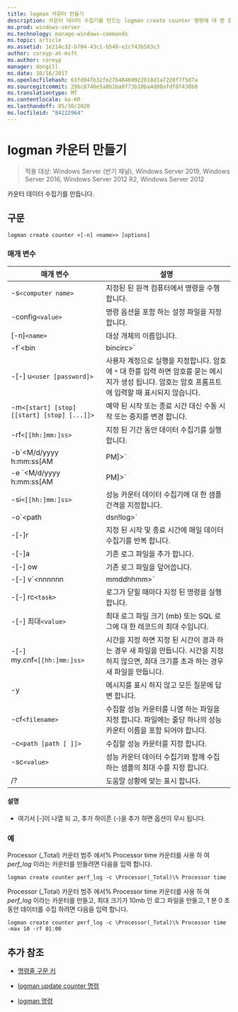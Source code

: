 ```yaml
---
title: logman 카운터 만들기
description: 카운터 데이터 수집기를 만드는 logman create counter 명령에 대 한 참조 항목입니다.
ms.prod: windows-server
ms.technology: manage-windows-commands
ms.topic: article
ms.assetid: 1e214c32-b704-43c1-b548-e1cf43b583c3
author: coreyp-at-msft
ms.author: coreyp
manager: dongill
ms.date: 10/16/2017
ms.openlocfilehash: 63fd94fb32fe27b48460922818d1a7220f7f5d7a
ms.sourcegitcommit: 29bc8740e5a8b1ba8f73b10ba4d08afdf07438b0
ms.translationtype: MT
ms.contentlocale: ko-KR
ms.lasthandoff: 05/30/2020
ms.locfileid: "84222964"
---
```

# <a name="logman-create-counter"></a>logman 카운터 만들기

> 적용 대상: Windows Server (반기 채널), Windows Server 2019, Windows Server 2016, Windows Server 2012 R2, Windows Server 2012

카운터 데이터 수집기를 만듭니다.

## <a name="syntax"></a>구문

```
logman create counter <[-n] <name>> [options]
```

### <a name="parameters"></a>매개 변수

| 매개 변수 | 설명 |
| --------- | ----------- |
| -s`<computer name>` | 지정된 된 원격 컴퓨터에서 명령을 수행 합니다. |
| -config`<value>` | 명령 옵션을 포함 하는 설정 파일을 지정 합니다. |
| [-n]`<name>` | 대상 개체의 이름입니다. |
| -f`<bin|bincirc>` | 데이터 수집기에 대 한 로그 형식을 지정합니다. |
| -[-] u`<user [password]>` | 사용자 계정으로 실행을 지정합니다. 암호에 `*` 대 한를 입력 하면 암호를 묻는 메시지가 생성 됩니다. 암호는 암호 프롬프트에 입력할 때 표시되지 않습니다. |
| -m`<[start] [stop] [[start] [stop] [...]]>` | 예약 된 시작 또는 종료 시간 대신 수동 시작 또는 중지를 변경 합니다. |
| -rf`<[[hh:]mm:]ss>` | 지정 된 기간 동안 데이터 수집기를 실행 합니다. |
| -b`<M/d/yyyy h:mm:ss[AM|PM]>` | 지정 된 시간에 데이터 수집을 시작 합니다. |
| -e `<M/d/yyyy h:mm:ss[AM|PM]>` | 지정 된 시간에 데이터 컬렉션을 종료 합니다. |
| -si`<[[hh:]mm:]ss>` | 성능 카운터 데이터 수집기에 대 한 샘플 간격을 지정합니다. |
| -o`<path|dsn!log>` | SQL 데이터베이스에 출력 로그 파일 또는 DSN 및 로그 설정 이름을 지정 합니다. |
| -[-]r | 지정 된 시작 및 종료 시간에 매일 데이터 수집기를 반복 합니다. |
| -[-]a | 기존 로그 파일을 추가 합니다. |
| -[-] ow | 기존 로그 파일을 덮어씁니다. |
| -[-] v`<nnnnnn|mmddhhmm>` | 로그 파일 이름 끝에 파일 버전 정보를 첨부 합니다. |
| -[-] rc`<task>` | 로그가 닫힐 때마다 지정 된 명령을 실행 합니다. |
| -[-] 최대`<value>` | 최대 로그 파일 크기 (mb) 또는 SQL 로그에 대 한 레코드의 최대 수입니다. |
| -[-] my.cnf`<[[hh:]mm:]ss>` | 시간을 지정 하면 지정 된 시간이 경과 하는 경우 새 파일을 만듭니다. 시간을 지정 하지 않으면, 최대 크기를 초과 하는 경우 새 파일을 만듭니다. |
| -y | 메시지를 표시 하지 않고 모든 질문에 답변 합니다. |
| -cf`<filename>` | 수집할 성능 카운터를 나열 하는 파일을 지정 합니다. 파일에는 줄당 하나의 성능 카운터 이름을 포함 되어야 합니다. |
| -c`<path [path [ ]]>` | 수집할 성능 카운터를 지정 합니다. |
| -sc`<value>` | 성능 카운터 데이터 수집기와 함께 수집 하는 샘플의 최대 수를 지정 합니다. |
| /? | 도움말 상황에 맞는 표시 합니다. |

#### <a name="remarks"></a>설명

- 여기서 [-]이 나열 되 고, 추가 하이픈 (-)을 추가 하면 옵션이 무시 됩니다.

### <a name="examples"></a>예

Processor (_Total) 카운터 범주 에서% Processor time 카운터를 사용 하 여 *perf_log* 이라는 카운터를 만들려면 다음을 입력 합니다.

```
logman create counter perf_log -c \Processor(_Total)\% Processor time
```

Processor (_Total) 카운터 범주 에서% Processor time 카운터를 사용 하 여 *perf_log* 이라는 카운터를 만들고, 최대 크기가 10mb 인 로그 파일을 만들고, 1 분 0 초 동안 데이터를 수집 하려면 다음을 입력 합니다.

```
logman create counter perf_log -c \Processor(_Total)\% Processor time -max 10 -rf 01:00
```

## <a name="additional-references"></a>추가 참조

- [명령줄 구문 키](command-line-syntax-key.md)

- [logman update counter 명령](logman-update-counter.md)

- [logman 명령](logman.md)
